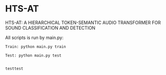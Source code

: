 # HTS-AT
HTS-AT: A HIERARCHICAL TOKEN-SEMANTIC AUDIO TRANSFORMER FOR SOUND CLASSIFICATION AND DETECTION

All scripts is run by main.py:
```
Train: python main.py train

Test: python main.py test


testtest  
```
